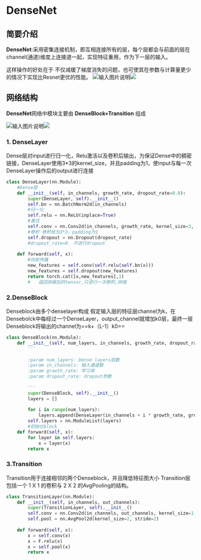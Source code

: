 ﻿# **DenseNet**

##  简要介绍
**DenseNet**:采用密集连接机制，即互相连接所有的层，每个层都会与前面的层在channel(通道)维度上连接道一起，实现特征重用，作为下一层的输入。

这样操作的好处在于 不仅减缓了梯度消失的问题，也可使其在参数与计算量更少的情况下实现比Resnet更优的性能。
![输入图片说明](/imgs/2024-10-18/UpOFqe8vbOj3r5I2.png)![](https://i-blog.csdnimg.cn/blog_migrate/3f469933cb37b6af6e301e88b22e28c8.png)

## 	网络结构
**DenseNet**网络中模块主要由 ****DenseBlock+Transition**** 组成

![输入图片说明](/imgs/2024-10-18/udaogzMyMcD0tIIp.png)![](https://i-blog.csdnimg.cn/blog_migrate/39693dc9da1db59538c36be072105377.png)

###  1. DenseLayer

Dense层对input进行归一化，Relu激活以及卷积后输出，为保证Dense中的稠密链接，DenseLayer使用3*3的kernel_size，并且padding为1，使input与每一次DenseLayer操作后的output进行连接
```python
class DenseLayer(nn.Module):  
    #Dense层  
    def __init__(self, in_channels, growth_rate, dropout_rate=0.0):  
        super(DenseLayer, self).__init__()  
        self.bn = nn.BatchNorm2d(in_channels)  
        #归一化  
        self.relu = nn.ReLU(inplace=True)  
        #激活  
        self.conv = nn.Conv2d(in_channels, growth_rate, kernel_size=3, padding=1, bias=False)  
        #卷积 卷积核为3*3，padding为1     
        self.dropout = nn.Dropout(dropout_rate)  
        #dropout_rate=0  不进行dropout  
  
    def forward(self, x):  
        #向前传播  
        new_features = self.conv(self.relu(self.bn(x)))  
        new_features = self.dropout(new_features)  
        return torch.cat([x,new_features],1)  
        #   返回拼接后的tensor,只进行一次卷积,拼接
```

###  2.DenseBlock
Denseblock由多个denselayer构成
假定输入层的特征层channel为k，在Densebolck中每经过一个DenseLayer，output_channel就增加k0层，最终一层Denseblock将输出的channel为==k+（L-1）k0==

```python
class DenseBlock(nn.Module):  
    def __init__(self, num_layers, in_channels, growth_rate, dropout_rate=0.0):  
        '''  
  
        :param num_layers: Dense layers层数  
        :param in_channels: 输入通道数  
        :param growth_rate: 学习率  
        :param dropout_rate: dropout参数  
  
        '''     
        super(DenseBlock, self).__init__()  
        layers = []
        
        for i in range(num_layers):  
            layers.append(DenseLayer(in_channels + i * growth_rate, growth_rate, dropout_rate))  
        self.layers = nn.ModuleList(layers)
        #初始化block 
    def forward(self, x):  
        for layer in self.layers:  
            x = layer(x)  
        return x
```
### 3.Transition
Transition用于连接相邻的两个Denseblock，并且降低特征图大小
Transition层包括一个 1 X 1 的卷积与 2 X 2 的AvgPooling的结构。

```python
class TransitionLayer(nn.Module):  
    def __init__(self, in_channels, out_channels):  
        super(TransitionLayer, self).__init__()  
        self.conv = nn.Conv2d(in_channels, out_channels, kernel_size=1, bias=False)  
        self.pool = nn.AvgPool2d(kernel_size=2, stride=2)  
  
    def forward(self, x):  
        x = self.conv(x)  
        x = F.relu(x)  
        x = self.pool(x)  
        return x
```


